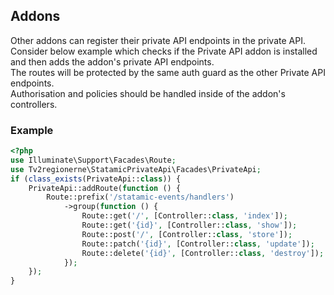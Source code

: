 ## Addons
Other addons can register their private API endpoints in the private API.  
Consider below example which checks if the Private API addon is installed and then adds the addon's private API endpoints.  
The routes will be protected by the same auth guard as the other Private API endpoints.  
Authorisation and policies should be handled inside of the addon's controllers.

### Example
```php
<?php
use Illuminate\Support\Facades\Route;
use Tv2regionerne\StatamicPrivateApi\Facades\PrivateApi;
if (class_exists(PrivateApi::class)) {
    PrivateApi::addRoute(function () {
        Route::prefix('/statamic-events/handlers')
            ->group(function () {
                Route::get('/', [Controller::class, 'index']);
                Route::get('{id}', [Controller::class, 'show']);
                Route::post('/', [Controller::class, 'store']);
                Route::patch('{id}', [Controller::class, 'update']);
                Route::delete('{id}', [Controller::class, 'destroy']);
            });
    });
}
```